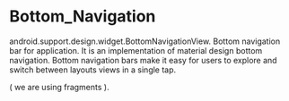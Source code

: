 # Bottom_Navigation

android.support.design.widget.BottomNavigationView. Bottom navigation bar for application.
It is an implementation of material design bottom navigation. Bottom navigation bars make it easy for users to explore and 
switch between layouts views in a single tap.

( we are using  fragments ).
